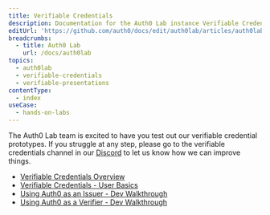 ```yaml
---
title: Verifiable Credentials
description: Documentation for the Auth0 Lab instance Verifiable Credentials Hands-On Labs.
editUrl: 'https://github.com/auth0/docs/edit/auth0lab/articles/auth0lab/index.md'
breadcrumbs:
  - title: Auth0 Lab
    url: /docs/auth0lab
topics:
  - auth0lab
  - verifiable-credentials
  - verifiable-presentations
contentType:
  - index
useCase:
  - hands-on-labs
---
```


The Auth0 Lab team is excited to have you test out our verifiable credential prototypes. If you struggle at any step, please go to the verifiable credentials channel in our [Discord](https://auth0lab.com/chat) to let us know how we can improve things.

* [Verifiable Credentials Overview](/auth0lab/verifiable-credentials/overview)
* [Verifiable Credentials - User Basics](/auth0lab/verifiable-credentials/end-user-experience)
* [Using Auth0 as an Issuer - Dev Walkthrough](/auth0lab/verifiable-credentials/developer-walkthrough-issuance)
* [Using Auth0 as a Verifier - Dev Walkthrough](/auth0lab/verifiable-credentials/developer-walkthrough-verification)
